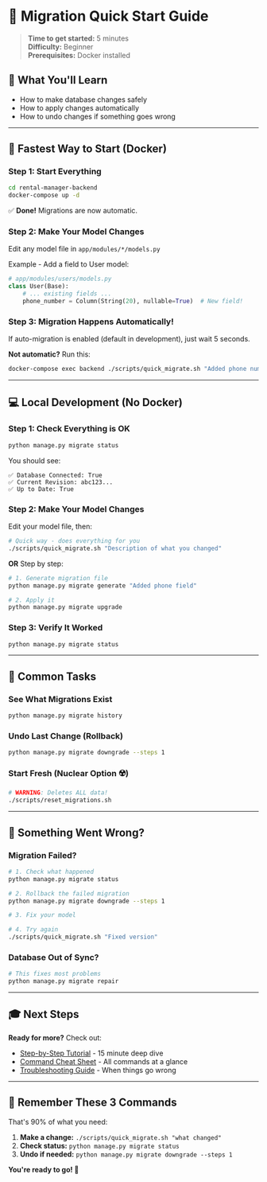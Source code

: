 # 🚀 Migration Quick Start Guide

> **Time to get started:** 5 minutes  
> **Difficulty:** Beginner  
> **Prerequisites:** Docker installed

## 🎯 What You'll Learn
- How to make database changes safely
- How to apply changes automatically
- How to undo changes if something goes wrong

---

## 🏃 Fastest Way to Start (Docker)

### Step 1: Start Everything
```bash
cd rental-manager-backend
docker-compose up -d
```
✅ **Done!** Migrations are now automatic.

### Step 2: Make Your Model Changes
Edit any model file in `app/modules/*/models.py`

Example - Add a field to User model:
```python
# app/modules/users/models.py
class User(Base):
    # ... existing fields ...
    phone_number = Column(String(20), nullable=True)  # New field!
```

### Step 3: Migration Happens Automatically! 
If auto-migration is enabled (default in development), just wait 5 seconds.

**Not automatic?** Run this:
```bash
docker-compose exec backend ./scripts/quick_migrate.sh "Added phone number to user"
```

---

## 💻 Local Development (No Docker)

### Step 1: Check Everything is OK
```bash
python manage.py migrate status
```

You should see:
```
✅ Database Connected: True
✅ Current Revision: abc123...
✅ Up to Date: True
```

### Step 2: Make Your Model Changes
Edit your model file, then:

```bash
# Quick way - does everything for you
./scripts/quick_migrate.sh "Description of what you changed"
```

**OR** Step by step:
```bash
# 1. Generate migration file
python manage.py migrate generate "Added phone field"

# 2. Apply it
python manage.py migrate upgrade
```

### Step 3: Verify It Worked
```bash
python manage.py migrate status
```

---

## 🔄 Common Tasks

### See What Migrations Exist
```bash
python manage.py migrate history
```

### Undo Last Change (Rollback)
```bash
python manage.py migrate downgrade --steps 1
```

### Start Fresh (Nuclear Option ☢️)
```bash
# WARNING: Deletes ALL data!
./scripts/reset_migrations.sh
```

---

## 🚨 Something Went Wrong?

### Migration Failed?
```bash
# 1. Check what happened
python manage.py migrate status

# 2. Rollback the failed migration
python manage.py migrate downgrade --steps 1

# 3. Fix your model

# 4. Try again
./scripts/quick_migrate.sh "Fixed version"
```

### Database Out of Sync?
```bash
# This fixes most problems
python manage.py migrate repair
```

---

## 🎓 Next Steps

**Ready for more?** Check out:
- [Step-by-Step Tutorial](STEP_BY_STEP_TUTORIAL.md) - 15 minute deep dive
- [Command Cheat Sheet](CHEAT_SHEET.md) - All commands at a glance
- [Troubleshooting Guide](TROUBLESHOOTING.md) - When things go wrong

---

## 📝 Remember These 3 Commands

That's 90% of what you need:

1. **Make a change:** `./scripts/quick_migrate.sh "what changed"`
2. **Check status:** `python manage.py migrate status`
3. **Undo if needed:** `python manage.py migrate downgrade --steps 1`

**You're ready to go! 🎉**